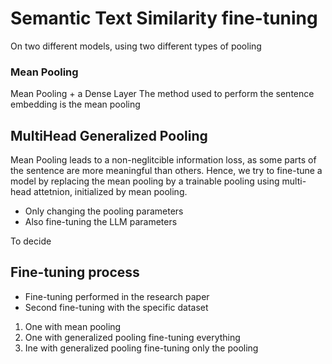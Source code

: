 
# Semantic Text Similarity fine-tuning
On two different models, using two different types of pooling

### Mean Pooling
Mean Pooling + a Dense Layer
The method used to perform the sentence embedding is the mean pooling

## MultiHead Generalized Pooling
Mean Pooling leads to a non-neglitcible information loss, as some parts of the sentence are more meaningful than others.
Hence, we try to fine-tune a model by replacing the mean pooling by a trainable pooling using multi-head attetnion, initialized by mean pooling.

- Only changing the pooling parameters
- Also fine-tuning the LLM parameters 

To decide

## Fine-tuning process
- Fine-tuning performed in the research paper
- Second fine-tuning with the specific dataset

1. One with mean pooling
2. One with generalized pooling fine-tuning everything
3. Ine with generalized pooling fine-tuning only the pooling